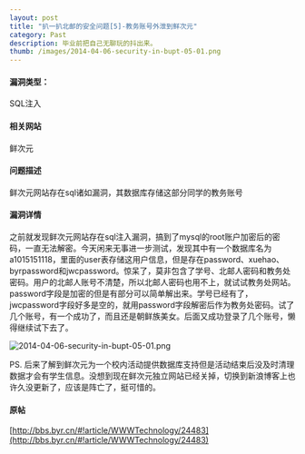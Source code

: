 ```yaml
---
layout: post
title: "扒一扒北邮的安全问题[5]-教务账号外泄到鲜次元"
category: Past
description: 毕业前把自己无聊玩的抖出来。
thumb: /images/2014-04-06-security-in-bupt-05-01.png
---
```


#### 漏洞类型： 

SQL注入

#### 相关网站

鲜次元

#### 问题描述

鲜次元网站存在sql诸如漏洞，其数据库存储这部分同学的教务账号

#### 漏洞详情

之前就发现鲜次元网站存在sql注入漏洞，搞到了mysql的root账户加密后的密码，一直无法解密。今天闲来无事进一步测试，发现其中有一个数据库名为a1015151118，里面的user表存储这用户信息，但是存在password、xuehao、byrpassword和jwcpassword。惊呆了，莫非包含了学号、北邮人密码和教务处密码。用户的北邮人账号不清楚，所以北邮人密码也用不上，就试试教务处网站。 
password字段是加密的但是有部分可以简单解出来。学号已经有了，jwcpassword字段好多是空的，就用password字段解密后作为教务处密码。试了几个账号，有一个成功了，而且还是朝鲜族美女。后面又成功登录了几个账号，懒得继续试下去了。 

![2014-04-06-security-in-bupt-05-01.png](//dn-johnwong.qbox.me/images/2014-04-06-security-in-bupt-05-01.png)

PS. 后来了解到鲜次元为一个校内活动提供数据库支持但是活动结束后没及时清理数据才会有学生信息。没想到现在鲜次元独立网站已经关掉，切换到新浪博客上也许久没更新了，应该是阵亡了，挺可惜的。

#### 原帖

[http://bbs.byr.cn/#!article/WWWTechnology/24483](http://bbs.byr.cn/#!article/WWWTechnology/24483)